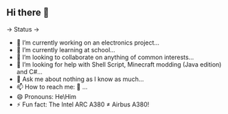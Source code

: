 ## Hi there 👋

<!--
**Ashok-does-computing/Ashok-does-computing** is a ✨ _special_ ✨ repository because its `README.md` (this file) appears on your GitHub profile.
-->

-> Status ->

- 🔭 I’m currently working on an electronics project...
- 🌱 I’m currently learning at school...
- 👯 I’m looking to collaborate on anything of common interests...
- 🤔 I’m looking for help with Shell Script, Minecraft modding (Java edition) and C#...
- 💬 Ask me about nothing as I know as much...
- 📫 How to reach me: 🤫 ...
- 😄 Pronouns: He\Him
- ⚡ Fun fact: The Intel ARC A380 ≠ Airbus A380!

